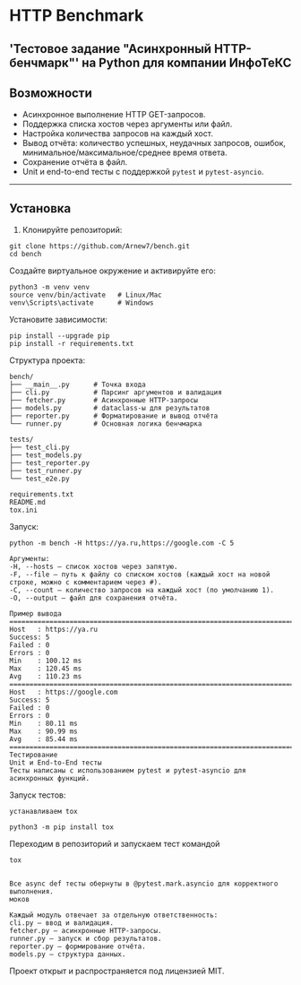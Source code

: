 # HTTP Benchmark

'Тестовое задание "Асинхронный HTTP-бенчмарк"' на Python для компании 
ИнфоТеКС
---

## Возможности

- Асинхронное выполнение HTTP GET-запросов.
- Поддержка списка хостов через аргументы или файл.
- Настройка количества запросов на каждый хост.
- Вывод отчёта: количество успешных, неудачных запросов, ошибок, минимальное/максимальное/среднее время ответа.
- Сохранение отчёта в файл.
- Unit и end-to-end тесты с поддержкой `pytest` и `pytest-asyncio`.

---

## Установка

1. Клонируйте репозиторий:

```
git clone https://github.com/Arnew7/bench.git
cd bench
```
Создайте виртуальное окружение и активируйте его:
```
python3 -m venv venv
source venv/bin/activate   # Linux/Mac
venv\Scripts\activate      # Windows
```
Установите зависимости:
```
pip install --upgrade pip
pip install -r requirements.txt
```
Структура проекта:
```
bench/
├── __main__.py      # Точка входа
├── cli.py           # Парсинг аргументов и валидация
├── fetcher.py       # Асинхронные HTTP-запросы
├── models.py        # dataclass-ы для результатов
├── reporter.py      # Форматирование и вывод отчёта
└── runner.py        # Основная логика бенчмарка

tests/
├── test_cli.py
├── test_models.py
├── test_reporter.py
├── test_runner.py
└── test_e2e.py

requirements.txt
README.md
tox.ini
```
Запуск:
```
python -m bench -H https://ya.ru,https://google.com -C 5

Аргументы:
-H, --hosts — список хостов через запятую.
-F, --file — путь к файлу со списком хостов (каждый хост на новой строке, можно с комментарием через #).
-C, --count — количество запросов на каждый хост (по умолчанию 1).
-O, --output — файл для сохранения отчёта.

Пример вывода
========================================================================
Host   : https://ya.ru
Success: 5
Failed : 0
Errors : 0
Min    : 100.12 ms
Max    : 120.45 ms
Avg    : 110.23 ms
========================================================================
Host   : https://google.com
Success: 5
Failed : 0
Errors : 0
Min    : 80.11 ms
Max    : 90.99 ms
Avg    : 85.44 ms
========================================================================
Тестирование
Unit и End-to-End тесты
Тесты написаны с использованием pytest и pytest-asyncio для асинхронных функций.

```
Запуск тестов:
```
устанавливаем tox

python3 -m pip install tox
```
Переходим в репозиторий и запускаем тест командой
```
tox
```
```

Все async def тесты обернуты в @pytest.mark.asyncio для корректного выполнения.
моков

Каждый модуль отвечает за отдельную ответственность:
cli.py — ввод и валидация.
fetcher.py — асинхронные HTTP-запросы.
runner.py — запуск и сбор результатов.
reporter.py — формирование отчёта.
models.py — структура данных.
```

Проект открыт и распространяется под лицензией MIT.

